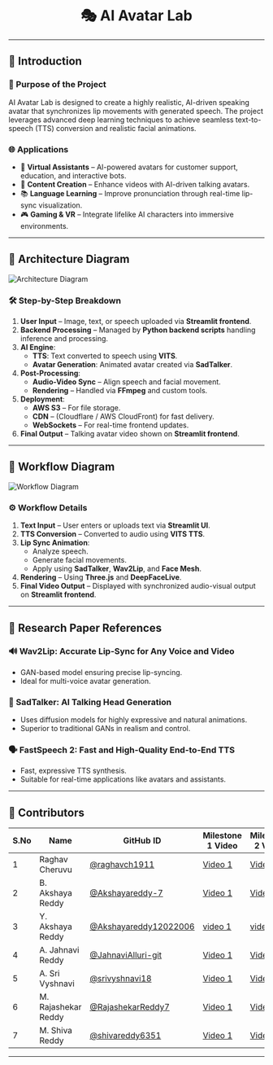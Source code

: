 <div align="center">
  <h1>🎭 AI Avatar Lab</h1>
</div>

---

## 📌 Introduction

### 🎯 Purpose of the Project  
AI Avatar Lab is designed to create a highly realistic, AI-driven speaking avatar that synchronizes lip movements with generated speech. The project leverages advanced deep learning techniques to achieve seamless text-to-speech (TTS) conversion and realistic facial animations.

### 🌐 Applications
- 💬 **Virtual Assistants** – AI-powered avatars for customer support, education, and interactive bots.  
- 🎥 **Content Creation** – Enhance videos with AI-driven talking avatars.  
- 📚 **Language Learning** – Improve pronunciation through real-time lip-sync visualization.  
- 🎮 **Gaming & VR** – Integrate lifelike AI characters into immersive environments.

---

## 📌 Architecture Diagram

![Architecture Diagram](https://github.com/user-attachments/assets/740bdae8-3c9c-4f82-ae67-45855694ef3e)

### 🛠️ Step-by-Step Breakdown
1. **User Input** – Image, text, or speech uploaded via **Streamlit frontend**.  
2. **Backend Processing** – Managed by **Python backend scripts** handling inference and processing.  
3. **AI Engine**:
   - **TTS**: Text converted to speech using **VITS**.  
   - **Avatar Generation**: Animated avatar created via **SadTalker**.
4. **Post-Processing**:
   - **Audio-Video Sync** – Align speech and facial movement.  
   - **Rendering** – Handled via **FFmpeg** and custom tools.
5. **Deployment**:
   - **AWS S3** – For file storage.  
   - **CDN** – (Cloudflare / AWS CloudFront) for fast delivery.  
   - **WebSockets** – For real-time frontend updates.
6. **Final Output** – Talking avatar video shown on **Streamlit frontend**.

---

## 📌 Workflow Diagram

![Workflow Diagram](https://github.com/user-attachments/assets/be942b30-020b-42bf-ba22-a0cdb17b2d6e)

### ⚙️ Workflow Details
1. **Text Input** – User enters or uploads text via **Streamlit UI**.
2. **TTS Conversion** – Converted to audio using **VITS TTS**.
3. **Lip Sync Animation**:
   - Analyze speech.  
   - Generate facial movements.  
   - Apply using **SadTalker**, **Wav2Lip**, and **Face Mesh**.
4. **Rendering** – Using **Three.js** and **DeepFaceLive**.
5. **Final Video Output** – Displayed with synchronized audio-visual output on **Streamlit frontend**.

---

## 📌 Research Paper References

### 🔊 Wav2Lip: Accurate Lip-Sync for Any Voice and Video
- GAN-based model ensuring precise lip-syncing.  
- Ideal for multi-voice avatar generation.

### 🎥 SadTalker: AI Talking Head Generation
- Uses diffusion models for highly expressive and natural animations.  
- Superior to traditional GANs in realism and control.

### 🗣️ FastSpeech 2: Fast and High-Quality End-to-End TTS
- Fast, expressive TTS synthesis.  
- Suitable for real-time applications like avatars and assistants.

---

## 👥 Contributors

| S.No | Name                | GitHub ID                                                                                     | Milestone 1 Video           | Milestone 2 Video                            | PPT 1        | PPT 2        |
|------|---------------------|-----------------------------------------------------------------------------------------------|-----------------------------|----------------------------------------------|--------------|--------------|
| 1    | Raghav Cheruvu      | [@raghavch1911](https://github.com/raghavch1911)                                             | [Video 1](https://youtu.be/NBfcODVRpes?si=Sb6BrEx2b-UkV3Cz)                | [Video 2](https://youtu.be/V2o8VxsxSL0)                                  | [PPT 1](https://1drv.ms/p/c/bdd972db1556606a/EQGgXuZ72nlOroFDt-gxFy8B4tzYqGvoB8gZziydog4Rxw?e=RckT2B)   | [PPT 2](https://1drv.ms/p/c/bdd972db1556606a/EQXbEIFDvR9DvqaWMjsYWZwBIchPgPAW2vKHyukiYWJpoQ?e=idgs2g)   |
| 2    | B. Akshaya Reddy    | [@Akshayareddy-7](https://github.com/Akshayareddy-7)                                         | [Video 1](https://tinyurl.com/43jyyu9j)                | [Video 2](https://youtu.be/0lBfgdzwwnU)                                  | [PPT 1](https://1drv.ms/p/c/c76b4b302d3edf38/ERwsWuQxkA1AjcpFefXzFO4BPsfvfuUuUt6cnvTj6okOUA?e=Ona5qj)   | [PPT 2](https://1drv.ms/p/c/c76b4b302d3edf38/Ed52sIv5JOFIqgvPNtECtxQBHQ7mKV2t_FqbHd9rsAB9rQ?e=NnQ3Bb)   |
| 3    | Y. Akshaya Reddy    | [@Akshayareddy12022006](https://github.com/Akshayareddy12022006)                            | [video 1](https://bit.ly/4kCCdTn) | [video 2](https://youtu.be/8DS62FEVblk)     | [PPT 1](https://tinyurl.com/2s38a6cp)   | [PPT 2](https://tinyurl.com/5eewbykz)   |
| 4    | A. Jahnavi Reddy    | [@JahnaviAlluri-git](https://github.com/JahnaviAlluri-git)                                  | [Video 1](https://youtu.be/NBfcODVRpes?si=Sb6BrEx2b-UkV3Cz)                | [Video 2](https://youtu.be/NBfcODVRpes?si=Sb6BrEx2b-UkV3Cz)                                  | [PPT 1](https://tinyurl.com/mrhpvm4n)   | [PPT 2](https://tinyurl.com/48vuccjd)   |
| 5    | A. Sri Vyshnavi     | [@srivyshnavi18](https://github.com/srivyshnavi18)                                           | [Video 1](https://drive.google.com/file/d/1TJqkSZnwWkSJm5UwH62pNnkrC1Qo7DTC/view)                | [Video 2](https://youtu.be/WrH_oX_7Qjk)                                  | [PPT 1](https://tinyurl.com/3rf4vace)   | [PPT 2](#)   |
| 6    | M. Rajashekar Reddy | [@RajashekarReddy7](https://github.com/RajashekarReddy7)                                     | [Video 1](https://www.loom.com/share/9181d098977b40c2bd834e1a5d5158f1?sid=3f1485d3-d8ae-4744-8a11-a77d272a439c)                | [Video 2](https://youtu.be/5eZr6V_0EnA)                                  | [PPT 1](https://1drv.ms/p/c/c76b4b302d3edf38/EU32jXi2igBOpC7XONevPikBb0y4TjQvZehyNn4sDMvXWg?e=Yuavjd)   | [PPT 2](https://1drv.ms/p/c/c76b4b302d3edf38/EQSVZokvVMVNjTvIKXnmo80B5H1NmQH2-2KIts4u1VwTSQ?e=r6krR5)   |
| 7    | M. Shiva Reddy      | [@shivareddy6351](https://github.com/shivareddy6351)                                         | [Video 1](https://drive.google.com/file/d/1jlMa6BEIK9NwiZVb8jTwqUbVUHIy-mLN/view?usp=drive_link)                | [Video 2](https://youtu.be/FvT6hR8WxaU?si=NKsaEiKL65duB66F)                                  | [PPT 1](https://tinyurl.com/4bjw9zec)   | [PPT 2](https://tinyurl.com/4wnxrxdv)   |

---
